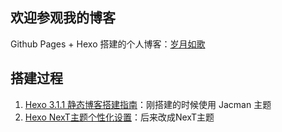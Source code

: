 

## 欢迎参观我的博客

Github Pages + Hexo 搭建的个人博客：[岁月如歌](http://lovenight.github.io/)



## 搭建过程

1. [Hexo 3.1.1 静态博客搭建指南](http://lovenight.github.io/2015/11/10/Hexo-3-1-1-%E9%9D%99%E6%80%81%E5%8D%9A%E5%AE%A2%E6%90%AD%E5%BB%BA%E6%8C%87%E5%8D%97/)：刚搭建的时候使用 Jacman 主题
2. [Hexo NexT主题个性化设置](http://lovenight.github.io/2015/11/15/Hexo-NexT%E4%B8%BB%E9%A2%98%E4%B8%AA%E6%80%A7%E5%8C%96%E8%AE%BE%E7%BD%AE/)：后来改成NexT主题


